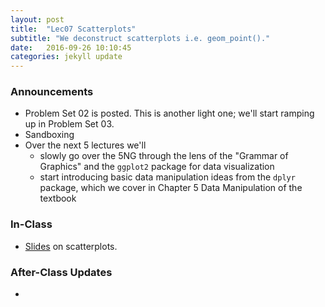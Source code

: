 ```yaml
---
layout: post
title:  "Lec07 Scatterplots"
subtitle: "We deconstruct scatterplots i.e. geom_point()."
date:   2016-09-26 10:10:45
categories: jekyll update
---
```




### Announcements

* Problem Set 02 is posted. This is another light one; we'll start ramping up in Problem Set 03.
* Sandboxing
* Over the next 5 lectures we'll
    + slowly go over the 5NG through the lens of the "Grammar of Graphics" and the `ggplot2` package for data visualization
    + start introducing basic data manipulation ideas from the `dplyr` package, which we cover in Chapter 5 Data Manipulation of the textbook



### In-Class

* <a href = "{{ site.baseurl }}/assets/2-Data/scatterplot.html" target = "_blank">Slides</a> on scatterplots.



### After-Class Updates

* <!--Lec07 <a href = "{{ site.baseurl }}/assets/LC/scatterplot.html" target = "_blank">learning check discussion</a>.-->
